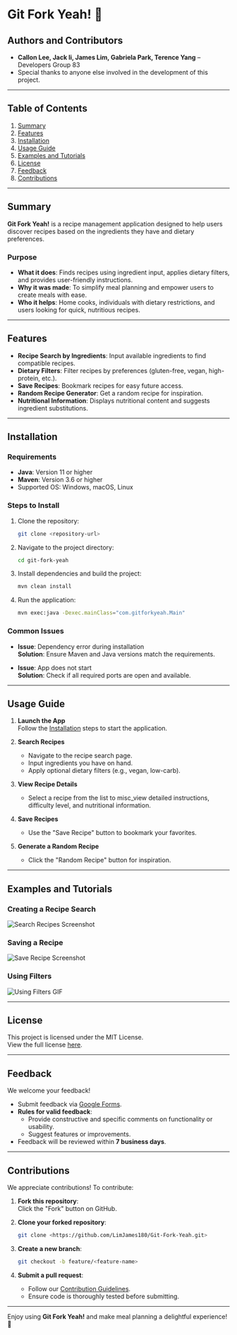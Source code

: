 # **Git Fork Yeah!** 🍴

## Authors and Contributors

- **Callon Lee, Jack li, James Lim, Gabriela Park, Terence Yang** – Developers Group 83
- Special thanks to anyone else involved in the development of this project.

---

## **Table of Contents**

1. [Summary](#summary)
2. [Features](#features)
3. [Installation](#installation)
4. [Usage Guide](#usage-guide)
5. [Examples and Tutorials](#examples-and-tutorials)
6. [License](#license)
7. [Feedback](#feedback)
8. [Contributions](#contributions)

---

## **Summary**

**Git Fork Yeah!** is a recipe management application designed to help users discover recipes based on the ingredients they have and dietary preferences.

### **Purpose**

- **What it does**: Finds recipes using ingredient input, applies dietary filters, and provides user-friendly instructions.
- **Why it was made**: To simplify meal planning and empower users to create meals with ease.
- **Who it helps**: Home cooks, individuals with dietary restrictions, and users looking for quick, nutritious recipes.

---

## **Features**

- **Recipe Search by Ingredients**: Input available ingredients to find compatible recipes.
- **Dietary Filters**: Filter recipes by preferences (gluten-free, vegan, high-protein, etc.).
- **Save Recipes**: Bookmark recipes for easy future access.
- **Random Recipe Generator**: Get a random recipe for inspiration.
- **Nutritional Information**: Displays nutritional content and suggests ingredient substitutions.

---

## **Installation**

### **Requirements**

- **Java**: Version 11 or higher
- **Maven**: Version 3.6 or higher
- Supported OS: Windows, macOS, Linux

### **Steps to Install**

1. Clone the repository:
   ```bash
   git clone <repository-url>
   ```
2. Navigate to the project directory:
   ```bash
   cd git-fork-yeah
   ```
3. Install dependencies and build the project:
   ```bash
   mvn clean install
   ```
4. Run the application:
   ```bash
   mvn exec:java -Dexec.mainClass="com.gitforkyeah.Main"
   ```

### **Common Issues**

- **Issue**: Dependency error during installation  
  **Solution**: Ensure Maven and Java versions match the requirements.

- **Issue**: App does not start  
  **Solution**: Check if all required ports are open and available.

---

## **Usage Guide**

1. **Launch the App**  
   Follow the [Installation](#installation) steps to start the application.

2. **Search Recipes**
    - Navigate to the recipe search page.
    - Input ingredients you have on hand.
    - Apply optional dietary filters (e.g., vegan, low-carb).

3. **View Recipe Details**
    - Select a recipe from the list to misc_view detailed instructions, difficulty level, and nutritional information.

4. **Save Recipes**
    - Use the "Save Recipe" button to bookmark your favorites.

5. **Generate a Random Recipe**
    - Click the "Random Recipe" button for inspiration.

---

## **Examples and Tutorials**

### **Creating a Recipe Search**
![Search Recipes Screenshot](https://github.com/LimJames180/Git-Fork-Yeah/blob/main/Screenshot%202024-12-02%20at%203.29.11%E2%80%AFAM.png?raw=true)

### **Saving a Recipe**
![Save Recipe Screenshot](https://github.com/LimJames180/Git-Fork-Yeah/blob/main/Screenshot%202024-12-02%20at%203.29.55%E2%80%AFAM.png?raw=true)

### **Using Filters**
![Using Filters GIF](https://github.com/LimJames180/Git-Fork-Yeah/blob/main/Screenshot%202024-12-02%20at%203.30.42%E2%80%AFAM.png?raw=true)

---

## **License**

This project is licensed under the MIT License.  
View the full license [here](LICENSE).

---

## **Feedback**

We welcome your feedback!
- Submit feedback via [Google Forms](https://forms.gle/6HFBagkg5rqGGuoN6).
- **Rules for valid feedback**:
    - Provide constructive and specific comments on functionality or usability.
    - Suggest features or improvements.
- Feedback will be reviewed within **7 business days**.

---

## **Contributions**

We appreciate contributions! To contribute:

1. **Fork this repository**:  
   Click the "Fork" button on GitHub.

2. **Clone your forked repository**:
   ```bash
   git clone <https://github.com/LimJames180/Git-Fork-Yeah.git>
   ```

3. **Create a new branch**:
   ```bash
   git checkout -b feature/<feature-name>
   ```

4. **Submit a pull request**:
    - Follow our [Contribution Guidelines]().
    - Ensure code is thoroughly tested before submitting.

---


Enjoy using **Git Fork Yeah!** and make meal planning a delightful experience! 🎉

